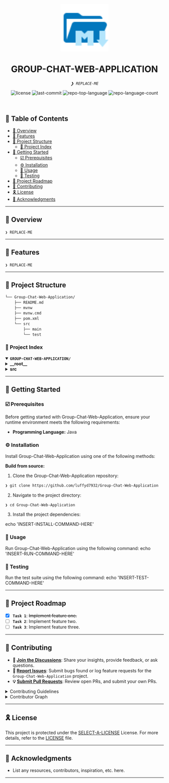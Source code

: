 <p align="center">
    <img src="https://raw.githubusercontent.com/PKief/vscode-material-icon-theme/ec559a9f6bfd399b82bb44393651661b08aaf7ba/icons/folder-markdown-open.svg" align="center" width="30%">
</p>
<p align="center"><h1 align="center">GROUP-CHAT-WEB-APPLICATION</h1></p>
<p align="center">
	<em><code>❯ REPLACE-ME</code></em>
</p>
<p align="center">
	<img src="https://img.shields.io/github/license/luffyd7932/Group-Chat-Web-Application?style=default&logo=opensourceinitiative&logoColor=white&color=0080ff" alt="license">
	<img src="https://img.shields.io/github/last-commit/luffyd7932/Group-Chat-Web-Application?style=default&logo=git&logoColor=white&color=0080ff" alt="last-commit">
	<img src="https://img.shields.io/github/languages/top/luffyd7932/Group-Chat-Web-Application?style=default&color=0080ff" alt="repo-top-language">
	<img src="https://img.shields.io/github/languages/count/luffyd7932/Group-Chat-Web-Application?style=default&color=0080ff" alt="repo-language-count">
</p>
<p align="center"><!-- default option, no dependency badges. -->
</p>
<p align="center">
	<!-- default option, no dependency badges. -->
</p>
<br>

## 🔗 Table of Contents

- [📍 Overview](#-overview)
- [👾 Features](#-features)
- [📁 Project Structure](#-project-structure)
  - [📂 Project Index](#-project-index)
- [🚀 Getting Started](#-getting-started)
  - [☑️ Prerequisites](#-prerequisites)
  - [⚙️ Installation](#-installation)
  - [🤖 Usage](#🤖-usage)
  - [🧪 Testing](#🧪-testing)
- [📌 Project Roadmap](#-project-roadmap)
- [🔰 Contributing](#-contributing)
- [🎗 License](#-license)
- [🙌 Acknowledgments](#-acknowledgments)

---

## 📍 Overview

<code>❯ REPLACE-ME</code>

---

## 👾 Features

<code>❯ REPLACE-ME</code>

---

## 📁 Project Structure

```sh
└── Group-Chat-Web-Application/
    ├── README.md
    ├── mvnw
    ├── mvnw.cmd
    ├── pom.xml
    └── src
        ├── main
        └── test
```


### 📂 Project Index
<details open>
	<summary><b><code>GROUP-CHAT-WEB-APPLICATION/</code></b></summary>
	<details> <!-- __root__ Submodule -->
		<summary><b>__root__</b></summary>
		<blockquote>
			<table>
			<tr>
				<td><b><a href='https://github.com/luffyd7932/Group-Chat-Web-Application/blob/master/mvnw'>mvnw</a></b></td>
				<td><code>❯ REPLACE-ME</code></td>
			</tr>
			<tr>
				<td><b><a href='https://github.com/luffyd7932/Group-Chat-Web-Application/blob/master/mvnw.cmd'>mvnw.cmd</a></b></td>
				<td><code>❯ REPLACE-ME</code></td>
			</tr>
			</table>
		</blockquote>
	</details>
	<details> <!-- src Submodule -->
		<summary><b>src</b></summary>
		<blockquote>
			<details>
				<summary><b>main</b></summary>
				<blockquote>
					<details>
						<summary><b>java</b></summary>
						<blockquote>
							<details>
								<summary><b>com</b></summary>
								<blockquote>
									<details>
										<summary><b>backend</b></summary>
										<blockquote>
											<details>
												<summary><b>chatApplicationV2</b></summary>
												<blockquote>
													<table>
													<tr>
														<td><b><a href='https://github.com/luffyd7932/Group-Chat-Web-Application/blob/master/src/main/java/com/backend/chatApplicationV2/WebSocketEventListener.java'>WebSocketEventListener.java</a></b></td>
														<td><code>❯ REPLACE-ME</code></td>
													</tr>
													<tr>
														<td><b><a href='https://github.com/luffyd7932/Group-Chat-Web-Application/blob/master/src/main/java/com/backend/chatApplicationV2/WebSocketConfig.java'>WebSocketConfig.java</a></b></td>
														<td><code>❯ REPLACE-ME</code></td>
													</tr>
													<tr>
														<td><b><a href='https://github.com/luffyd7932/Group-Chat-Web-Application/blob/master/src/main/java/com/backend/chatApplicationV2/ChatApplicationV2Application.java'>ChatApplicationV2Application.java</a></b></td>
														<td><code>❯ REPLACE-ME</code></td>
													</tr>
													</table>
													<details>
														<summary><b>model</b></summary>
														<blockquote>
															<table>
															<tr>
																<td><b><a href='https://github.com/luffyd7932/Group-Chat-Web-Application/blob/master/src/main/java/com/backend/chatApplicationV2/model/ChatMessagePojo.java'>ChatMessagePojo.java</a></b></td>
																<td><code>❯ REPLACE-ME</code></td>
															</tr>
															</table>
														</blockquote>
													</details>
													<details>
														<summary><b>controller</b></summary>
														<blockquote>
															<table>
															<tr>
																<td><b><a href='https://github.com/luffyd7932/Group-Chat-Web-Application/blob/master/src/main/java/com/backend/chatApplicationV2/controller/ChatController.java'>ChatController.java</a></b></td>
																<td><code>❯ REPLACE-ME</code></td>
															</tr>
															</table>
														</blockquote>
													</details>
												</blockquote>
											</details>
										</blockquote>
									</details>
								</blockquote>
							</details>
						</blockquote>
					</details>
				</blockquote>
			</details>
			<details>
				<summary><b>test</b></summary>
				<blockquote>
					<details>
						<summary><b>java</b></summary>
						<blockquote>
							<details>
								<summary><b>com</b></summary>
								<blockquote>
									<details>
										<summary><b>backend</b></summary>
										<blockquote>
											<details>
												<summary><b>chatApplicationV2</b></summary>
												<blockquote>
													<table>
													<tr>
														<td><b><a href='https://github.com/luffyd7932/Group-Chat-Web-Application/blob/master/src/test/java/com/backend/chatApplicationV2/ChatApplicationV2ApplicationTests.java'>ChatApplicationV2ApplicationTests.java</a></b></td>
														<td><code>❯ REPLACE-ME</code></td>
													</tr>
													</table>
												</blockquote>
											</details>
										</blockquote>
									</details>
								</blockquote>
							</details>
						</blockquote>
					</details>
				</blockquote>
			</details>
		</blockquote>
	</details>
</details>

---
## 🚀 Getting Started

### ☑️ Prerequisites

Before getting started with Group-Chat-Web-Application, ensure your runtime environment meets the following requirements:

- **Programming Language:** Java


### ⚙️ Installation

Install Group-Chat-Web-Application using one of the following methods:

**Build from source:**

1. Clone the Group-Chat-Web-Application repository:
```sh
❯ git clone https://github.com/luffyd7932/Group-Chat-Web-Application
```

2. Navigate to the project directory:
```sh
❯ cd Group-Chat-Web-Application
```

3. Install the project dependencies:

echo 'INSERT-INSTALL-COMMAND-HERE'



### 🤖 Usage
Run Group-Chat-Web-Application using the following command:
echo 'INSERT-RUN-COMMAND-HERE'

### 🧪 Testing
Run the test suite using the following command:
echo 'INSERT-TEST-COMMAND-HERE'

---
## 📌 Project Roadmap

- [X] **`Task 1`**: <strike>Implement feature one.</strike>
- [ ] **`Task 2`**: Implement feature two.
- [ ] **`Task 3`**: Implement feature three.

---

## 🔰 Contributing

- **💬 [Join the Discussions](https://github.com/luffyd7932/Group-Chat-Web-Application/discussions)**: Share your insights, provide feedback, or ask questions.
- **🐛 [Report Issues](https://github.com/luffyd7932/Group-Chat-Web-Application/issues)**: Submit bugs found or log feature requests for the `Group-Chat-Web-Application` project.
- **💡 [Submit Pull Requests](https://github.com/luffyd7932/Group-Chat-Web-Application/blob/main/CONTRIBUTING.md)**: Review open PRs, and submit your own PRs.

<details closed>
<summary>Contributing Guidelines</summary>

1. **Fork the Repository**: Start by forking the project repository to your github account.
2. **Clone Locally**: Clone the forked repository to your local machine using a git client.
   ```sh
   git clone https://github.com/luffyd7932/Group-Chat-Web-Application
   ```
3. **Create a New Branch**: Always work on a new branch, giving it a descriptive name.
   ```sh
   git checkout -b new-feature-x
   ```
4. **Make Your Changes**: Develop and test your changes locally.
5. **Commit Your Changes**: Commit with a clear message describing your updates.
   ```sh
   git commit -m 'Implemented new feature x.'
   ```
6. **Push to github**: Push the changes to your forked repository.
   ```sh
   git push origin new-feature-x
   ```
7. **Submit a Pull Request**: Create a PR against the original project repository. Clearly describe the changes and their motivations.
8. **Review**: Once your PR is reviewed and approved, it will be merged into the main branch. Congratulations on your contribution!
</details>

<details closed>
<summary>Contributor Graph</summary>
<br>
<p align="left">
   <a href="https://github.com{/luffyd7932/Group-Chat-Web-Application/}graphs/contributors">
      <img src="https://contrib.rocks/image?repo=luffyd7932/Group-Chat-Web-Application">
   </a>
</p>
</details>

---

## 🎗 License

This project is protected under the [SELECT-A-LICENSE](https://choosealicense.com/licenses) License. For more details, refer to the [LICENSE](https://choosealicense.com/licenses/) file.

---

## 🙌 Acknowledgments

- List any resources, contributors, inspiration, etc. here.

---
